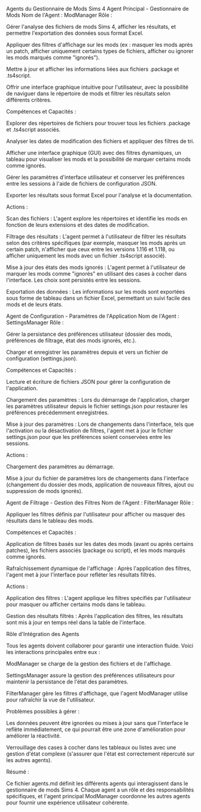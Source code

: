 Agents du Gestionnaire de Mods Sims 4
Agent Principal - Gestionnaire de Mods
Nom de l'Agent : ModManager
Rôle :

Gérer l'analyse des fichiers de mods Sims 4, afficher les résultats, et permettre l'exportation des données sous format Excel.

Appliquer des filtres d'affichage sur les mods (ex : masquer les mods après un patch, afficher uniquement certains types de fichiers, afficher ou ignorer les mods marqués comme "ignorés").

Mettre à jour et afficher les informations liées aux fichiers .package et .ts4script.

Offrir une interface graphique intuitive pour l'utilisateur, avec la possibilité de naviguer dans le répertoire de mods et filtrer les résultats selon différents critères.

Compétences et Capacités :

Explorer des répertoires de fichiers pour trouver tous les fichiers .package et .ts4script associés.

Analyser les dates de modification des fichiers et appliquer des filtres de tri.

Afficher une interface graphique (GUI) avec des filtres dynamiques, un tableau pour visualiser les mods et la possibilité de marquer certains mods comme ignorés.

Gérer les paramètres d'interface utilisateur et conserver les préférences entre les sessions à l'aide de fichiers de configuration JSON.

Exporter les résultats sous format Excel pour l'analyse et la documentation.

Actions :

Scan des fichiers : L'agent explore les répertoires et identifie les mods en fonction de leurs extensions et des dates de modification.

Filtrage des résultats : L'agent permet à l'utilisateur de filtrer les résultats selon des critères spécifiques (par exemple, masquer les mods après un certain patch, n'afficher que ceux entre les versions 1.116 et 1.118, ou afficher uniquement les mods avec un fichier .ts4script associé).

Mise à jour des états des mods ignorés : L'agent permet à l'utilisateur de marquer les mods comme "ignorés" en utilisant des cases à cocher dans l'interface. Les choix sont persistés entre les sessions.

Exportation des données : Les informations sur les mods sont exportées sous forme de tableau dans un fichier Excel, permettant un suivi facile des mods et de leurs états.

Agent de Configuration - Paramètres de l'Application
Nom de l'Agent : SettingsManager
Rôle :

Gérer la persistance des préférences utilisateur (dossier des mods, préférences de filtrage, état des mods ignorés, etc.).

Charger et enregistrer les paramètres depuis et vers un fichier de configuration (settings.json).

Compétences et Capacités :

Lecture et écriture de fichiers JSON pour gérer la configuration de l'application.

Chargement des paramètres : Lors du démarrage de l'application, charger les paramètres utilisateur depuis le fichier settings.json pour restaurer les préférences précédemment enregistrées.

Mise à jour des paramètres : Lors de changements dans l'interface, tels que l'activation ou la désactivation de filtres, l'agent met à jour le fichier settings.json pour que les préférences soient conservées entre les sessions.

Actions :

Chargement des paramètres au démarrage.

Mise à jour du fichier de paramètres lors de changements dans l'interface (changement du dossier des mods, application de nouveaux filtres, ajout ou suppression de mods ignorés).

Agent de Filtrage - Gestion des Filtres
Nom de l'Agent : FilterManager
Rôle :

Appliquer les filtres définis par l'utilisateur pour afficher ou masquer des résultats dans le tableau des mods.

Compétences et Capacités :

Application de filtres basés sur les dates des mods (avant ou après certains patches), les fichiers associés (package ou script), et les mods marqués comme ignorés.

Rafraîchissement dynamique de l'affichage : Après l'application des filtres, l'agent met à jour l'interface pour refléter les résultats filtrés.

Actions :

Application des filtres : L'agent applique les filtres spécifiés par l'utilisateur pour masquer ou afficher certains mods dans le tableau.

Gestion des résultats filtrés : Après l'application des filtres, les résultats sont mis à jour en temps réel dans la table de l'interface.

Rôle d'Intégration des Agents

Tous les agents doivent collaborer pour garantir une interaction fluide. Voici les interactions principales entre eux :

ModManager se charge de la gestion des fichiers et de l'affichage.

SettingsManager assure la gestion des préférences utilisateurs pour maintenir la persistance de l'état des paramètres.

FilterManager gère les filtres d'affichage, que l'agent ModManager utilise pour rafraîchir la vue de l'utilisateur.

Problèmes possibles à gérer :

Les données peuvent être ignorées ou mises à jour sans que l'interface le reflète immédiatement, ce qui pourrait être une zone d'amélioration pour améliorer la réactivité.

Verrouillage des cases à cocher dans les tableaux ou listes avec une gestion d'état complexe (s'assurer que l'état est correctement répercuté sur les autres agents).

Résumé :

Ce fichier agents.md définit les différents agents qui interagissent dans le gestionnaire de mods Sims 4. Chaque agent a un rôle et des responsabilités spécifiques, et l'agent principal ModManager coordonne les autres agents pour fournir une expérience utilisateur cohérente.
